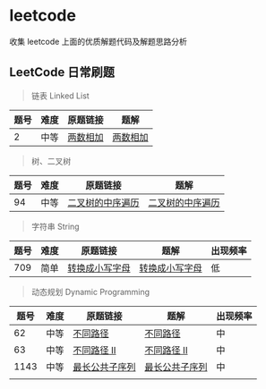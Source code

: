 # leetcode

收集 leetcode 上面的优质解题代码及解题思路分析

## LeetCode 日常刷题

> 链表 Linked List

| 题号 | 难度 | 原题链接                                                     | 题解                             |
| ---- | ---- | ------------------------------------------------------------ | -------------------------------- |
| 2    | 中等 | [两数相加](https://leetcode-cn.com/problems/add-two-numbers/) | [两数相加](src/add-two-numbers/) |

> 树、二叉树

| 题号 | 难度 | 原题链接                                                     | 题解                                                         |
| ---- | ---- | ------------------------------------------------------------ | ------------------------------------------------------------ |
| 94   | 中等 | [二叉树的中序遍历](https://leetcode-cn.com/problems/binary-tree-inorder-traversal/) | [二叉树的中序遍历](src/binary-tree-inorder-traversal/solution.md) |



> 字符串 String

| 题号 | 难度 | 原题链接                                                     | 题解                                            | 出现频率 |
| ---- | ---- | ------------------------------------------------------------ | ----------------------------------------------- | -------- |
| 709  | 简单 | [转换成小写字母](https://leetcode-cn.com/problems/to-lower-case/) | [转换成小写字母](src/to-lower-case/solution.md) | 低       |

> 动态规划 Dynamic Programming

| 题号 | 难度 | 原题链接 | 题解 | 出现频率 |
| ---- | ---- | ---- | ---- | ---- |
| 62   | 中等 | [不同路径](https://leetcode-cn.com/problems/unique-paths/)   | [不同路径](src/unique-paths/solution.md)    | 中 |
| 63 | 中等 | [不同路径 II](https://leetcode-cn.com/problems/unique-paths-ii/) | [不同路径 II](src/unique-paths-ii/solution.md) | 中 |
| 1143 | 中等 | [最长公共子序列](https://leetcode-cn.com/problems/longest-common-subsequence/) | [最长公共子序列](src/longest-common-subsequence/solution.md) | 中 |
|      |      |      |      |      |

